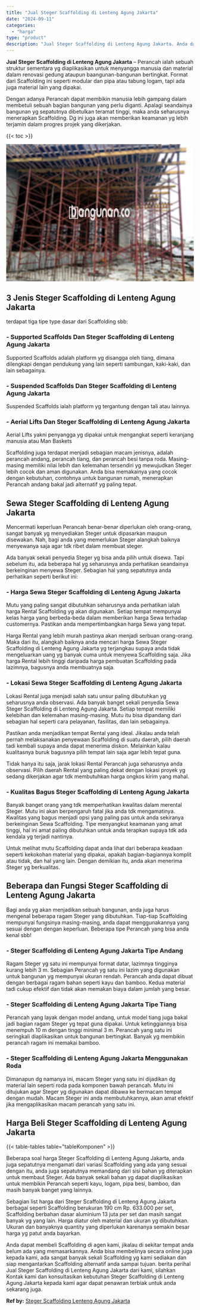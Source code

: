 ```yaml
---
title: "Jual Steger Scaffolding di Lenteng Agung Jakarta"
date: "2024-09-11"
categories: 
  - "harga"
type: "product"
description: "Jual Steger Scaffolding di Lenteng Agung Jakarta. Anda dapat membeli Scaffolding di agen kami, jikalau di sekitar tempat anda belum ada yang memasarkannya. A..."
---
```


**Jual Steger Scaffolding di Lenteng Agung Jakarta** – Perancah ialah sebuah struktur sementara yg diaplikasikan untuk menyangga manusia dan material dalam renovasi gedung ataupun baangunan-bangunan bertingkat. Format dari Scaffolding ini seperti modular dan pipa atau tabung logam, tapi ada juga material lain yang dipakai.

Dengan adanya Perancah dapat membikin manusia lebih gampang dalam membetuli sebuah bagian bangunan yang perlu diganti. Apalagi seandainya bangunan yg sepatutnya dibetulkan teramat tinggi, maka anda seharusnya menerapkan Scaffolding. Dg ini juga akan memberikan keamanan yg lebih terjamin dalam progres projek yang dikerjakan.

{{< toc >}}

![Jual Steger Scaffolding di Lenteng Agung Jakarta](/images/sewa-scaffolding-steger-28.png)

## 3 Jenis Steger Scaffolding di Lenteng Agung Jakarta

terdapat tiga tipe type dasar dari Scaffolding sbb:

### \- Supported Scaffolds Dan Steger Scaffolding di Lenteng Agung Jakarta

Supported Scaffolds adalah platform yg disangga oleh tiang, dimana dilengkapi dengan pendukung yang lain seperti sambungan, kaki-kaki, dan lain sebagainya.

### \- Suspended Scaffolds Dan Steger Scaffolding di Lenteng Agung Jakarta

Suspended Scaffolds ialah platform yg tergantung dengan tali atau lainnya.

### \- Aerial Lifts Dan Steger Scaffolding di Lenteng Agung Jakarta

Aerial Lifts yakni penyangga yg dipakai untuk mengangkat seperti keranjang manusia atau Man Baskets

Scaffolding juga terdapat menjadi sebagian macam jenisnya, adalah perancah andang, perancah tiang, dan perancah besi tanpa roda. Masing-masing memiliki nilai lebih dan kelemahan tersendiri yg mewujudkan Steger lebih cocok dan aman digunakan. Anda bisa memakainya yang cocok dengan kebutuhan, contohnya untuk bangunan rumah, menerapkan Perancah andang bakal jadi alternatif yg paling tepat.

## Sewa Steger Scaffolding di Lenteng Agung Jakarta

Mencermati keperluan Perancah benar-benar diperlukan oleh orang-orang, sangat banyak yg menyediakan Steger untuk dipasarkan maupun disewakan. Nah, bagi anda yang memerlukan Steger alangkah baiknya menyewanya saja agar tdk ribet dalam membuat steger.

Ada banyak sekali penyedia Steger yg bisa anda pilih untuk disewa. Tapi sebelum itu, ada beberapa hal yg seharusnya anda perhatikan seandainya berkeinginan menyewa Steger. Sebagian hal yang sepatutnya anda perhatikan seperti berikut ini:

### \- Harga Sewa Steger Scaffolding di Lenteng Agung Jakarta

Mutu yang paling sangat dibutuhkan seharusnya anda perhatikan ialah harga Rental Scaffolding yg akan digunakan. Setiap tempat mempunyai kelas harga yang berbeda-beda dalam memberikan harga Sewa terhadap customernya. Pastikan anda mempertimbangkan harga Sewa yang tepat.

Harga Rental yang lebih murah pastinya akan menjadi serbuan orang-orang. Maka dari itu, alangkah baiknya anda mencari harga Sewa Steger Scaffolding di Lenteng Agung Jakarta yg terjangkau supaya anda tidak mengeluarkan uang yg banyak cuma untuk menyewa Scaffolding saja. Jika harga Rental lebih tinggi daripada harga pembuatan Scaffolding pada lazimnya, bagusnya anda membuatnya saja.

### \- Lokasi Sewa Steger Scaffolding di Lenteng Agung Jakarta

Lokasi Rental juga menjadi salah satu unsur paling dibutuhkan yg seharusnya anda observasi. Ada banyak banget sekali penyedia Sewa Steger Scaffolding di Lenteng Agung Jakarta. Setiap tempat memiliki kelebihan dan kelemahan masing-masing. Mutu itu bisa dipandang dari sebagian hal seperti cara pelayanan, fasilitas, dan lain sebagainya.

Pastikan anda menjadikan tempat Rental yang ideal. Jikalau anda telah pernah melaksanakan penyewaan Scaffolding di suatu daerah, pilih daerah tadi kembali supaya anda dapat menerima diskon. Melainkan kalau kualitasnya buruk bagusnya pilih tempat lain saja agar lebih tepat guna.

Tidak hanya itu saja, jarak lokasi Rental Perancah juga seharusnya anda observasi. Pilih daerah Rental yang paling dekat dengan lokasi proyek yg sedang dikerjakan agar tdk membutuhkan harga ongkos kirim yang mahal.

### \- Kualitas Bagus Steger Scaffolding di Lenteng Agung Jakarta

Banyak banget orang yang tdk memperhatikan kwalitas dalam merental Steger. Mutu ini akan berpengaruh fatal jika anda tdk mengamatinya. Kwalitas yang bagus menjadi opsi yang paling pas untuk anda sekiranya berkeinginan Sewa Scaffolding. Tipe menyangkut keamanan yang amat tinggi, hal ini amat paling dibutuhkan untuk anda terapkan supaya tdk ada kendala yg terjadi nantinya.

Untuk melihat mutu Scaffolding dapat anda lihat dari beberapa keadaan seperti kekokohan material yang dipakai, apakah bagian-bagiannya komplit atau tidak, dan hal yang lain. Dengan demikian itu, anda akan menerima Steger yg berkualitas.

## Beberapa dan Fungsi Steger Scaffolding di Lenteng Agung Jakarta

Bagi anda yg akan menjadikan sebuah bangunan, anda juga harus mengenal beberapa ragam Steger yang dibutuhkan. Tiap-tiap Scaffolding mempunyai fungsinya masing-masing, anda dapat menggunakannya yang sesuai dengan dengan keperluan. Beberapa tipe Perancah yang bisa anda kenal sbb!

### \- Steger Scaffolding di Lenteng Agung Jakarta Tipe Andang

Ragam Steger yg satu ini mempunyai format datar, lazimnya tingginya kurang lebih 3 m. Sebagian Perancah yg satu ini lazim yang digunakan untuk bangunan yg mempunyai ukuran rendah. Perancah anda dapat dibuat dengan berbagai ragam bahan seperti kayu dan bamboo. Kedua material tadi cukup efektif dan tidak akan memakan biaya dalam jumlah yang besar.

### \- Steger Scaffolding di Lenteng Agung Jakarta Tipe Tiang

Perancah yang layak dengan model andang, untuk model tiang juga bakal jadi bagian ragam Steger yg tepat guna dipakai. Untuk ketinggiannya bisa menempuh 10 m dengan tinggi minimal 3 m. Perancah yang satu ini seringkali diaplikasikan untuk bangunan bertingkat. Banyak yg membikin perancah ragam ini memakai bamboo.

### \- Steger Scaffolding di Lenteng Agung Jakarta Menggunakan Roda

Dimanapun dg namanya ini, macam Steger yang satu ini dijadikan dg material lain seperti roda pada komponen bawah perancah. Mutu ini ditujukan agar Steger yg digunakan dapat dibawa ke bermacam tempat dengan mudah. Macam Steger ini anda membutuhkannya, akan amat efektif jika mengaplikasikan macam perancah yang satu ini.

## Harga Beli Steger Scaffolding di Lenteng Agung Jakarta

{{< table-tables table="tableKomponen" >}}

Beberapa soal harga Steger Scaffolding di Lenteng Agung Jakarta, anda juga sepatutnya mengamati dari variasi Scaffolding yang ada yang sesuai dengan itu, anda juga sepatutnya memandang dari sisi bahan yg diterapkan untuk membaut Steger. Ada banyak sekali bahan yg dapat diaplikasikan untuk membikin Perancah seperti kayu, logam, pipa besi, bamboo, dan masih banyak banget yang lainnya.

Sebagian list harga dari Steger Scaffolding di Lenteng Agung Jakarta berbagai seperti Scaffolding berukuran 190 cm Rp. 633.000 per set, Scaffolding berbahan dasar aluminium 13 juta per set dan masih sangat banyak yg yang lain. Harga diatur oleh material dan ukuran yg dibutuhkan. Ukuran dan banyaknya quantity yang diperlukan karenanya semakin besar harga yg patut anda bayarkan.

Anda dapat membeli Scaffolding di agen kami, jikalau di sekitar tempat anda belum ada yang memasarkannya. Anda bisa membelinya secara online juga kepada kami, ada sangat banyak sekali Scaffolding yg kami sediakan dan siap mengantarkan Scaffolding alternatif anda sampai tujuan. berita perihal Jual Steger Scaffolding di Lenteng Agung Jakarta dari kami, silahkan Kontak kami dan konsultasikan kebutuhan Steger Scaffolding di Lenteng Agung Jakarta kepada kami agar dapat penawran terbiak untuk anda sekarang juga.

**Ref by:** [Steger Scaffolding Lenteng Agung Jakarta](https://id.wikipedia.org/wiki/Steger)
